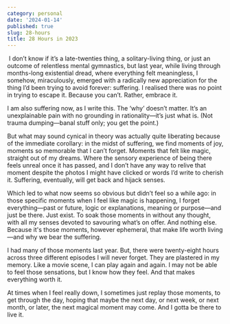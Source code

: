 ```yaml
---
category: personal
date: '2024-01-14'
published: true
slug: 28-hours
title: 28 Hours in 2023
---
```


 I don’t know if it’s a late-twenties thing, a solitary-living thing, or just an outcome of relentless mental gymnastics, but last year, while living through months-long existential dread, where everything felt meaningless, I somehow, miraculously, emerged with a radically new appreciation for the thing I’d been trying to avoid forever: suffering. I realised there was no point in trying to escape it. Because you can’t. Rather, embrace it.

  I am also suffering now, as I write this. The ‘why’ doesn’t matter. It’s an unexplainable pain with no grounding in rationality—it’s just what is. (Not trauma dumping—banal stuff only; you get the point.)

  But what may sound cynical in theory was actually quite liberating because of the immediate corollary: in the midst of suffering, we find moments of joy, moments so memorable that I can’t forget. Moments that felt like magic, straight out of my dreams. Where the sensory experience of being there feels unreal once it has passed, and I don’t have any way to relive that moment despite the photos I might have clicked or words I’d write to cherish it. Suffering, eventually, will get back and hijack senses.

  Which led to what now seems so obvious but didn’t feel so a while ago: in those specific moments when I feel like magic is happening, I forget everything—past or future, logic or explanations, meaning or purpose—and just be there. Just exist. To soak those moments in without any thought, with all my senses devoted to savouring what’s on offer. And nothing else. Because it's those moments, however ephemeral, that make life worth living—and why we bear the suffering.

  I had many of those moments last year. But, there were twenty-eight hours across three different episodes I will never forget. They are plastered in my memory. Like a movie scene, I can play again and again. I may not be able to feel those sensations, but I know how they feel. And that makes everything worth it.

  At times when I feel really down, I sometimes just replay those moments, to get through the day, hoping that maybe the next day, or next week, or next month, or later, the next magical moment may come. And I gotta be there to live it.